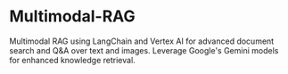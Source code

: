 # Multimodal-RAG
Multimodal RAG using LangChain and Vertex AI for advanced document search and Q&amp;A over text and images. Leverage Google's Gemini models for enhanced knowledge retrieval.

